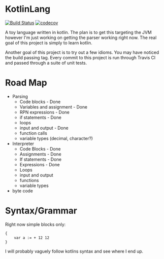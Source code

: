 # KotlinLang 
[![Build Status](https://travis-ci.org/Tatskaari/KotlinLang.svg?branch=master)](https://travis-ci.org/Tatskaari/KotlinLang)
[![codecov](https://codecov.io/gh/Tatskaari/KotlinLang/branch/master/graph/badge.svg)](https://codecov.io/gh/Tatskaari/KotlinLang)

A toy language written in kotlin. The plan is to get this targeting the JVM however I'm just working on getting the 
parser working right now. The real goal of this project is simply to learn kotlin.

Another goal of this project is to try out a few idioms. You may have noticed the build passing tag. Every commit to 
this project is run through Travis CI and passed through a suite of unit tests. 

# Road Map
- Parsing
  - Code blocks - Done
  - Variables and assignment - Done
  - RPN expressions - Done
  - if statements - Done
  - loops
  - input and output - Done
  - function calls
  - variable types (decimal, character?)
- Interpreter 
  - Code Blocks - Done
  - Assignments - Done
  - If statements - Done
  - Expressions - Done
  - Loops
  - input and output
  - functions
  - variable types
- byte code

# Syntax/Grammar 
Right now simple blocks only:

~~~~
{
    var a := + 12 12
}
~~~~

I will probably vaguely follow kotlins syntax and see where I end up. 
